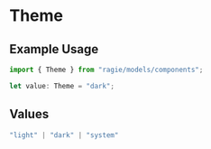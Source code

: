# Theme

## Example Usage

```typescript
import { Theme } from "ragie/models/components";

let value: Theme = "dark";
```

## Values

```typescript
"light" | "dark" | "system"
```